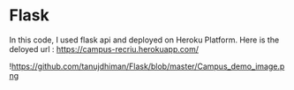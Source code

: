 # Flask

In this code, I used flask api and deployed on Heroku Platform.
Here is the deloyed url :
https://campus-recriu.herokuapp.com/

!https://github.com/tanujdhiman/Flask/blob/master/Campus_demo_image.png

